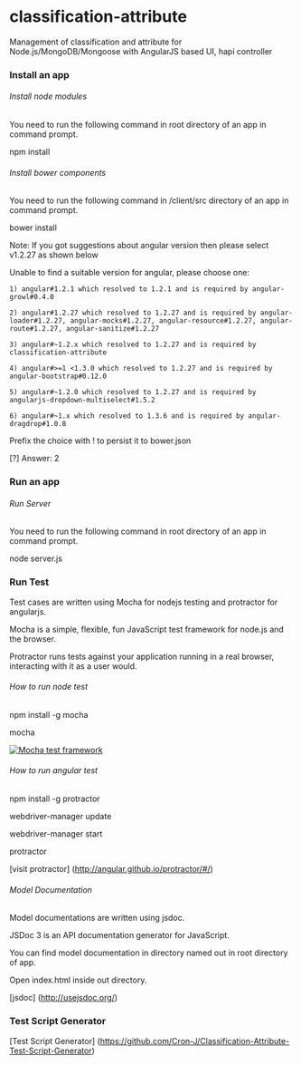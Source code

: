 classification-attribute
========================

Management of classification and attribute for Node.js/MongoDB/Mongoose with AngularJS based UI, hapi controller

### Install an app

###### *Install node modules*

You need to run the following command in root directory of an app in command prompt.

npm install

###### *Install bower components*

You need to run the following command in /client/src directory of an app in command prompt.

bower install

Note: If you got suggestions about angular version then please select v1.2.27 as shown below

Unable to find a suitable version for angular, please choose one:

    1) angular#1.2.1 which resolved to 1.2.1 and is required by angular-growl#0.4.0

    2) angular#1.2.27 which resolved to 1.2.27 and is required by angular-loader#1.2.27, angular-mocks#1.2.27, angular-resource#1.2.27, angular-route#1.2.27, angular-sanitize#1.2.27

    3) angular#~1.2.x which resolved to 1.2.27 and is required by classification-attribute

    4) angular#>=1 <1.3.0 which resolved to 1.2.27 and is required by angular-bootstrap#0.12.0

    5) angular#~1.2.0 which resolved to 1.2.27 and is required by angularjs-dropdown-multiselect#1.5.2

    6) angular#~1.x which resolved to 1.3.6 and is required by angular-dragdrop#1.0.8

Prefix the choice with ! to persist it to bower.json

[?] Answer: 2

### Run an app

###### *Run Server*

You need to run the following command in root directory of an app in command prompt.

node server.js

### Run Test

Test cases are written using Mocha for nodejs testing and protractor for angularjs.

Mocha is a simple, flexible, fun JavaScript test framework for node.js and the browser.

Protractor runs tests against your application running in a real browser, interacting with it as a user would.

###### *How to run node test*

npm install -g mocha

mocha

 [![Mocha test framework](http://f.cl.ly/items/3l1k0n2A1U3M1I1L210p/Screen%20Shot%202012-02-24%20at%202.21.43%20PM.png)](http://mochajs.org)

###### *How to run angular test*

npm install -g protractor

webdriver-manager update

webdriver-manager start

protractor

[visit protractor] (http://angular.github.io/protractor/#/)

###### *Model Documentation*

Model documentations are written using jsdoc.

JSDoc 3 is an API documentation generator for JavaScript.

You can find model documentation in directory named out in root directory of app.

Open index.html inside out directory.

[jsdoc] (http://usejsdoc.org/)

### Test Script Generator

[Test Script Generator] (https://github.com/Cron-J/Classification-Attribute-Test-Script-Generator)